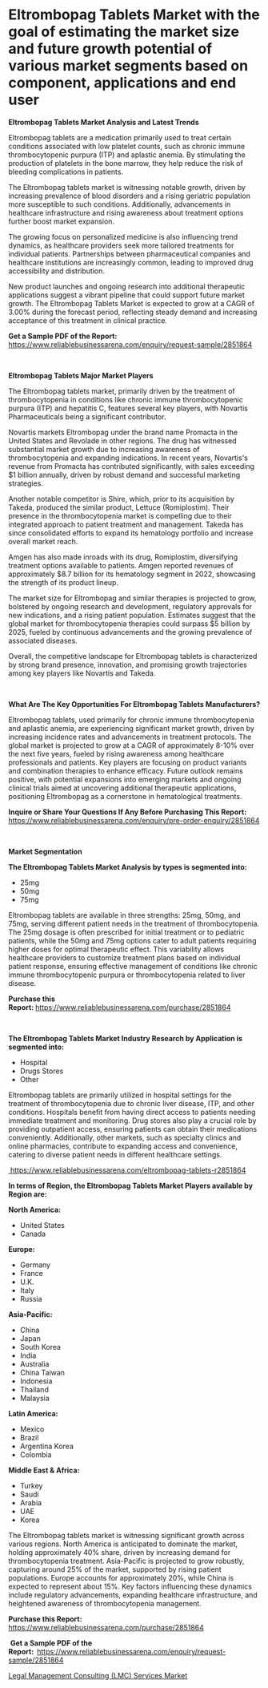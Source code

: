 <p><h1>Eltrombopag Tablets Market with the goal of estimating the market size and future growth potential of various market segments based on component, applications and end user</h1></p><p><strong>Eltrombopag Tablets Market Analysis and Latest Trends</strong></p>
<p><p>Eltrombopag tablets are a medication primarily used to treat certain conditions associated with low platelet counts, such as chronic immune thrombocytopenic purpura (ITP) and aplastic anemia. By stimulating the production of platelets in the bone marrow, they help reduce the risk of bleeding complications in patients. </p><p>The Eltrombopag tablets market is witnessing notable growth, driven by increasing prevalence of blood disorders and a rising geriatric population more susceptible to such conditions. Additionally, advancements in healthcare infrastructure and rising awareness about treatment options further boost market expansion. </p><p>The growing focus on personalized medicine is also influencing trend dynamics, as healthcare providers seek more tailored treatments for individual patients. Partnerships between pharmaceutical companies and healthcare institutions are increasingly common, leading to improved drug accessibility and distribution.</p><p>New product launches and ongoing research into additional therapeutic applications suggest a vibrant pipeline that could support future market growth. The Eltrombopag Tablets Market is expected to grow at a CAGR of 3.00% during the forecast period, reflecting steady demand and increasing acceptance of this treatment in clinical practice.</p></p>
<p><strong>Get a Sample PDF of the Report:&nbsp;</strong> <a href="https://www.reliablebusinessarena.com/enquiry/request-sample/2851864?utm_campaign=3215&utm_medium=2&utm_source=Github&utm_content=ia&utm_term=11032025&utm_id=eltrombopag-tablets">https://www.reliablebusinessarena.com/enquiry/request-sample/2851864</a></p>
<p>&nbsp;</p>
<p><strong>Eltrombopag Tablets Major Market Players</strong></p>
<p><p>The Eltrombopag tablets market, primarily driven by the treatment of thrombocytopenia in conditions like chronic immune thrombocytopenic purpura (ITP) and hepatitis C, features several key players, with Novartis Pharmaceuticals being a significant contributor. </p><p>Novartis markets Eltrombopag under the brand name Promacta in the United States and Revolade in other regions. The drug has witnessed substantial market growth due to increasing awareness of thrombocytopenia and expanding indications. In recent years, Novartis's revenue from Promacta has contributed significantly, with sales exceeding $1 billion annually, driven by robust demand and successful marketing strategies.</p><p>Another notable competitor is Shire, which, prior to its acquisition by Takeda, produced the similar product, Lettuce (Romiplostim). Their presence in the thrombocytopenia market is compelling due to their integrated approach to patient treatment and management. Takeda has since consolidated efforts to expand its hematology portfolio and increase overall market reach.</p><p>Amgen has also made inroads with its drug, Romiplostim, diversifying treatment options available to patients. Amgen reported revenues of approximately $8.7 billion for its hematology segment in 2022, showcasing the strength of its product lineup.</p><p>The market size for Eltrombopag and similar therapies is projected to grow, bolstered by ongoing research and development, regulatory approvals for new indications, and a rising patient population. Estimates suggest that the global market for thrombocytopenia therapies could surpass $5 billion by 2025, fueled by continuous advancements and the growing prevalence of associated diseases.</p><p>Overall, the competitive landscape for Eltrombopag tablets is characterized by strong brand presence, innovation, and promising growth trajectories among key players like Novartis and Takeda.</p></p>
<p>&nbsp;</p>
<p><strong>What Are The Key Opportunities For Eltrombopag Tablets Manufacturers?</strong></p>
<p><p>Eltrombopag tablets, used primarily for chronic immune thrombocytopenia and aplastic anemia, are experiencing significant market growth, driven by increasing incidence rates and advancements in treatment protocols. The global market is projected to grow at a CAGR of approximately 8-10% over the next five years, fueled by rising awareness among healthcare professionals and patients. Key players are focusing on product variants and combination therapies to enhance efficacy. Future outlook remains positive, with potential expansions into emerging markets and ongoing clinical trials aimed at uncovering additional therapeutic applications, positioning Eltrombopag as a cornerstone in hematological treatments.</p></p>
<p><strong>Inquire or Share Your Questions If Any Before Purchasing This Report:</strong> <a href="https://www.reliablebusinessarena.com/enquiry/pre-order-enquiry/2851864?utm_campaign=3215&utm_medium=2&utm_source=Github&utm_content=ia&utm_term=11032025&utm_id=eltrombopag-tablets">https://www.reliablebusinessarena.com/enquiry/pre-order-enquiry/2851864</a></p>
<p>&nbsp;</p>
<p><strong>Market Segmentation</strong></p>
<p><strong>The Eltrombopag Tablets Market Analysis by types is segmented into:</strong></p>
<p><ul><li>25mg</li><li>50mg</li><li>75mg</li></ul></p>
<p><p>Eltrombopag tablets are available in three strengths: 25mg, 50mg, and 75mg, serving different patient needs in the treatment of thrombocytopenia. The 25mg dosage is often prescribed for initial treatment or to pediatric patients, while the 50mg and 75mg options cater to adult patients requiring higher doses for optimal therapeutic effect. This variability allows healthcare providers to customize treatment plans based on individual patient response, ensuring effective management of conditions like chronic immune thrombocytopenic purpura or thrombocytopenia related to liver disease.</p></p>
<p><strong>Purchase this Report:&nbsp;</strong><a href="https://www.reliablebusinessarena.com/purchase/2851864?utm_campaign=3215&utm_medium=2&utm_source=Github&utm_content=ia&utm_term=11032025&utm_id=eltrombopag-tablets">https://www.reliablebusinessarena.com/purchase/2851864</a></p>
<p>&nbsp;</p>
<p><strong>The Eltrombopag Tablets Market Industry Research by Application is segmented into:</strong></p>
<p><ul><li>Hospital</li><li>Drugs Stores</li><li>Other</li></ul></p>
<p><p>Eltrombopag tablets are primarily utilized in hospital settings for the treatment of thrombocytopenia due to chronic liver disease, ITP, and other conditions. Hospitals benefit from having direct access to patients needing immediate treatment and monitoring. Drug stores also play a crucial role by providing outpatient access, ensuring patients can obtain their medications conveniently. Additionally, other markets, such as specialty clinics and online pharmacies, contribute to expanding access and convenience, catering to diverse patient needs in different healthcare settings.</p></p>
<p><a href="https://www.reliablebusinessarena.com/eltrombopag-tablets-r2851864?utm_campaign=3215&utm_medium=2&utm_source=Github&utm_content=ia&utm_term=11032025&utm_id=eltrombopag-tablets">&nbsp;https://www.reliablebusinessarena.com/eltrombopag-tablets-r2851864</a></p>
<p><strong>In terms of Region, the Eltrombopag Tablets Market Players available by Region are:</strong></p>
<p>
    <p> <strong> North America: </strong>
        <ul>
            <li>United States</li>
            <li>Canada</li>
        </ul>
        </p> 
    <p> <strong> Europe: </strong>
        <ul>
            <li>Germany</li>
            <li>France</li>
            <li>U.K.</li>
            <li>Italy</li>
            <li>Russia</li>
        </ul>
        </p> 
    <p> <strong> Asia-Pacific: </strong>
        <ul>
            <li>China</li>
            <li>Japan</li>
            <li>South Korea</li>
            <li>India</li>
            <li>Australia</li>
            <li>China Taiwan</li>
            <li>Indonesia</li>
            <li>Thailand</li>
            <li>Malaysia</li>
        </ul>
        </p> 
    <p> <strong> Latin America: </strong>
        <ul>
            <li>Mexico</li>
            <li>Brazil</li>
            <li>Argentina Korea</li>
            <li>Colombia</li>
        </ul>
        </p> 
    <p> <strong> Middle East & Africa: </strong>
        <ul>
            <li>Turkey</li>
            <li>Saudi</li>
            <li>Arabia</li>
            <li>UAE</li>
            <li>Korea</li>
        </ul>
    </p>
    </p>
<p><p>The Eltrombopag tablets market is witnessing significant growth across various regions. North America is anticipated to dominate the market, holding approximately 40% share, driven by increasing demand for thrombocytopenia treatment. Asia-Pacific is projected to grow robustly, capturing around 25% of the market, supported by rising patient populations. Europe accounts for approximately 20%, while China is expected to represent about 15%. Key factors influencing these dynamics include regulatory advancements, expanding healthcare infrastructure, and heightened awareness of thrombocytopenia management.</p></p>
<p><strong>Purchase this Report: </strong><a href="https://www.reliablebusinessarena.com/purchase/2851864?utm_campaign=3215&utm_medium=2&utm_source=Github&utm_content=ia&utm_term=11032025&utm_id=eltrombopag-tablets">https://www.reliablebusinessarena.com/purchase/2851864</a></p>
<p>&nbsp;<strong>Get a Sample PDF of the Report:&nbsp;&nbsp;</strong><a href="https://www.reliablebusinessarena.com/enquiry/request-sample/2851864?utm_campaign=3215&utm_medium=2&utm_source=Github&utm_content=ia&utm_term=11032025&utm_id=eltrombopag-tablets">https://www.reliablebusinessarena.com/enquiry/request-sample/2851864</a></p>
<p><strong></strong></p>
<p><p><a href="https://github.com/abantolemox08/Market-Research-Report-List-1/blob/main/legal-management-consulting-lmc-services-market.md?utm_campaign=3215&utm_medium=2&utm_source=Github&utm_content=ia&utm_term=11032025&utm_id=eltrombopag-tablets">Legal Management Consulting (LMC) Services Market</a></p></p>
